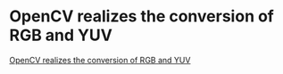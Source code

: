 # OpenCV realizes the conversion of RGB and YUV
[OpenCV realizes the conversion of RGB and YUV](https://aiwithcloud.com/2022/09/16/opencv_realizes_the_conversion_of_rgb_and_yuv/)